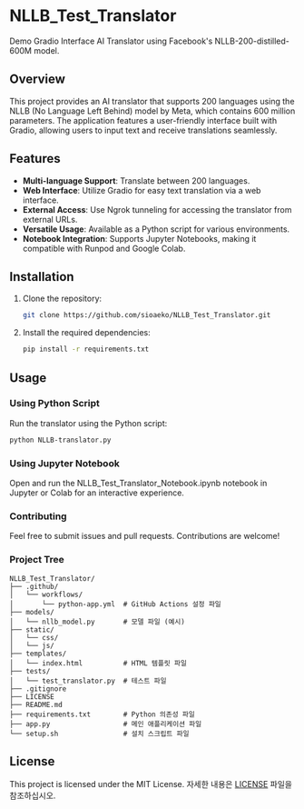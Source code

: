 # NLLB_Test_Translator

Demo Gradio Interface AI Translator using Facebook's NLLB-200-distilled-600M model.

## Overview

This project provides an AI translator that supports 200 languages using the NLLB (No Language Left Behind) model by Meta, which contains 600 million parameters. The application features a user-friendly interface built with Gradio, allowing users to input text and receive translations seamlessly.

## Features

- **Multi-language Support**: Translate between 200 languages.
- **Web Interface**: Utilize Gradio for easy text translation via a web interface.
- **External Access**: Use Ngrok tunneling for accessing the translator from external URLs.
- **Versatile Usage**: Available as a Python script for various environments.
- **Notebook Integration**: Supports Jupyter Notebooks, making it compatible with Runpod and Google Colab.

## Installation

1. Clone the repository:
   ```bash
   git clone https://github.com/sioaeko/NLLB_Test_Translator.git

2. Install the required dependencies:
   ```bash
   pip install -r requirements.txt
   ```
## Usage

### Using Python Script

Run the translator using the Python script:

```bash
python NLLB-translator.py
```

### Using Jupyter Notebook

Open and run the NLLB_Test_Translator_Notebook.ipynb notebook in Jupyter or Colab for an interactive experience.

### Contributing

Feel free to submit issues and pull requests. Contributions are welcome!


### Project Tree

```text
NLLB_Test_Translator/
├── .github/
│   └── workflows/
│       └── python-app.yml  # GitHub Actions 설정 파일
├── models/
│   └── nllb_model.py       # 모델 파일 (예시)
├── static/
│   └── css/
│   └── js/
├── templates/
│   └── index.html          # HTML 템플릿 파일
├── tests/
│   └── test_translator.py  # 테스트 파일
├── .gitignore
├── LICENSE
├── README.md
├── requirements.txt        # Python 의존성 파일
├── app.py                  # 메인 애플리케이션 파일
└── setup.sh                # 설치 스크립트 파일
```

## License

This project is licensed under the MIT License. 자세한 내용은 [LICENSE](https://github.com/sioaeko/OpenVoiceChanger/blob/main/LICENSE) 파일을 참조하십시오.

